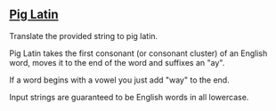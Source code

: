 ## [Pig Latin](https://learn.freecodecamp.org/javascript-algorithms-and-data-structures/intermediate-algorithm-scripting/pig-latin)

Translate the provided string to pig latin.

Pig Latin takes the first consonant (or consonant cluster) of an English word, moves it to the end of the word and suffixes an "ay".

If a word begins with a vowel you just add "way" to the end.

Input strings are guaranteed to be English words in all lowercase.
